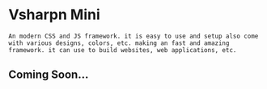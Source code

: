# Vsharpn Mini 
`An modern CSS and JS framework. it is easy to use and setup also come with various designs, colors, etc. making an fast and amazing framework. it can use to build websites, web applications, etc.`

## Coming Soon... 
